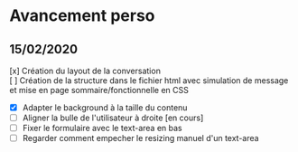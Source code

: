 # Avancement perso
## 15/02/2020
[x] Création du layout de la conversation  
[ ] Création de la structure dans le fichier html avec simulation de message et mise en page sommaire/fonctionnelle en CSS
- [x] Adapter le background à la taille du contenu
- [ ] Aligner la bulle de l'utilisateur à droite [en cours]
- [ ] Fixer le formulaire avec le text-area en bas
- [ ] Regarder comment empecher le resizing manuel d'un text-area
